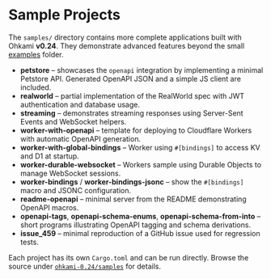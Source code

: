 # Sample Projects

The `samples/` directory contains more complete applications built with Ohkami **v0.24**.
They demonstrate advanced features beyond the small
[examples](examples/README.md) folder.

- **petstore** – showcases the `openapi` integration by implementing a minimal Petstore API.
  Generated OpenAPI JSON and a simple JS client are included.
- **realworld** – partial implementation of the RealWorld spec
  with JWT authentication and database usage.
- **streaming** – demonstrates streaming responses using Server-Sent Events and WebSocket helpers.
- **worker-with-openapi** – template for deploying to Cloudflare Workers
  with automatic OpenAPI generation.
- **worker-with-global-bindings** – Worker using `#[bindings]` to access KV and D1 at startup.
- **worker-durable-websocket** – Workers sample using Durable Objects to manage WebSocket sessions.
- **worker-bindings** / **worker-bindings-jsonc** – show the `#[bindings]` macro
  and JSONC configuration.
- **readme-openapi** – minimal server from the README demonstrating OpenAPI macros.
- **openapi-tags**, **openapi-schema-enums**, **openapi-schema-from-into** – short programs
  illustrating OpenAPI tagging and schema derivations.
- **issue_459** – minimal reproduction of a GitHub issue used for regression tests.

Each project has its own `Cargo.toml` and can be run directly.
Browse the source under [`ohkami-0.24/samples`](../ohkami-0.24/samples) for details.
